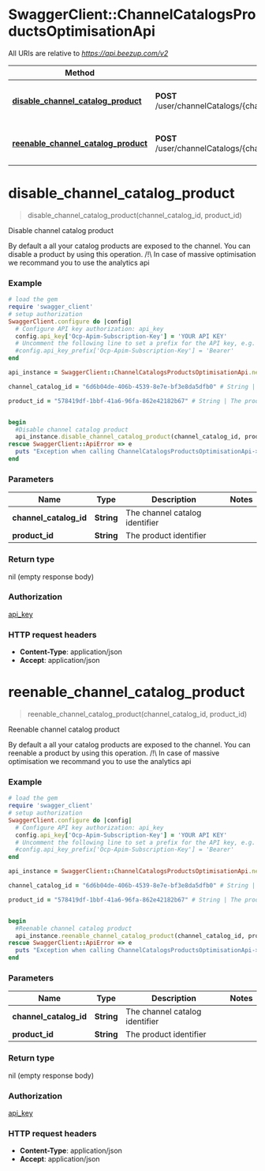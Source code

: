# SwaggerClient::ChannelCatalogsProductsOptimisationApi

All URIs are relative to *https://api.beezup.com/v2*

Method | HTTP request | Description
------------- | ------------- | -------------
[**disable_channel_catalog_product**](ChannelCatalogsProductsOptimisationApi.md#disable_channel_catalog_product) | **POST** /user/channelCatalogs/{channelCatalogId}/products/{productId}/disable | Disable channel catalog product
[**reenable_channel_catalog_product**](ChannelCatalogsProductsOptimisationApi.md#reenable_channel_catalog_product) | **POST** /user/channelCatalogs/{channelCatalogId}/products/{productId}/reenable | Reenable channel catalog product


# **disable_channel_catalog_product**
> disable_channel_catalog_product(channel_catalog_id, product_id)

Disable channel catalog product

By default a all your catalog products are exposed to the channel. You can disable a product by using this operation. /!\\ In case of massive optimisation we recommand you to use the analytics api 

### Example
```ruby
# load the gem
require 'swagger_client'
# setup authorization
SwaggerClient.configure do |config|
  # Configure API key authorization: api_key
  config.api_key['Ocp-Apim-Subscription-Key'] = 'YOUR API KEY'
  # Uncomment the following line to set a prefix for the API key, e.g. 'Bearer' (defaults to nil)
  #config.api_key_prefix['Ocp-Apim-Subscription-Key'] = 'Bearer'
end

api_instance = SwaggerClient::ChannelCatalogsProductsOptimisationApi.new

channel_catalog_id = "6d6b04de-406b-4539-8e7e-bf3e8da5dfb0" # String | The channel catalog identifier

product_id = "578419df-1bbf-41a6-96fa-862e42182b67" # String | The product identifier


begin
  #Disable channel catalog product
  api_instance.disable_channel_catalog_product(channel_catalog_id, product_id)
rescue SwaggerClient::ApiError => e
  puts "Exception when calling ChannelCatalogsProductsOptimisationApi->disable_channel_catalog_product: #{e}"
end
```

### Parameters

Name | Type | Description  | Notes
------------- | ------------- | ------------- | -------------
 **channel_catalog_id** | **String**| The channel catalog identifier | 
 **product_id** | **String**| The product identifier | 

### Return type

nil (empty response body)

### Authorization

[api_key](../README.md#api_key)

### HTTP request headers

 - **Content-Type**: application/json
 - **Accept**: application/json



# **reenable_channel_catalog_product**
> reenable_channel_catalog_product(channel_catalog_id, product_id)

Reenable channel catalog product

By default a all your catalog products are exposed to the channel. You can reenable a product by using this operation. /!\\ In case of massive optimisation we recommand you to use the analytics api 

### Example
```ruby
# load the gem
require 'swagger_client'
# setup authorization
SwaggerClient.configure do |config|
  # Configure API key authorization: api_key
  config.api_key['Ocp-Apim-Subscription-Key'] = 'YOUR API KEY'
  # Uncomment the following line to set a prefix for the API key, e.g. 'Bearer' (defaults to nil)
  #config.api_key_prefix['Ocp-Apim-Subscription-Key'] = 'Bearer'
end

api_instance = SwaggerClient::ChannelCatalogsProductsOptimisationApi.new

channel_catalog_id = "6d6b04de-406b-4539-8e7e-bf3e8da5dfb0" # String | The channel catalog identifier

product_id = "578419df-1bbf-41a6-96fa-862e42182b67" # String | The product identifier


begin
  #Reenable channel catalog product
  api_instance.reenable_channel_catalog_product(channel_catalog_id, product_id)
rescue SwaggerClient::ApiError => e
  puts "Exception when calling ChannelCatalogsProductsOptimisationApi->reenable_channel_catalog_product: #{e}"
end
```

### Parameters

Name | Type | Description  | Notes
------------- | ------------- | ------------- | -------------
 **channel_catalog_id** | **String**| The channel catalog identifier | 
 **product_id** | **String**| The product identifier | 

### Return type

nil (empty response body)

### Authorization

[api_key](../README.md#api_key)

### HTTP request headers

 - **Content-Type**: application/json
 - **Accept**: application/json



